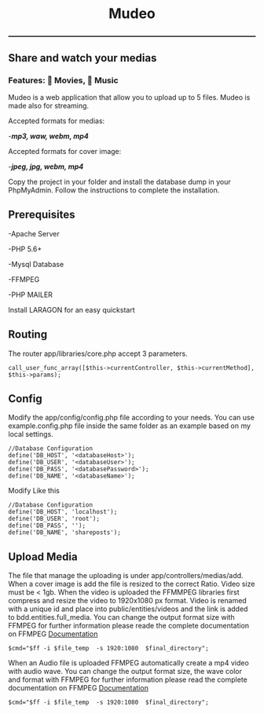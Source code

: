 # <center>Mudeo</center>  <hr style="border:1px solid gray"> </hr>
## Share and watch your medias
### Features:  🎥 Movies, 🎵 Music

Mudeo is a web application that allow you to upload up to 5 files. Mudeo is made also for streaming.

Accepted formats for medias:

-***mp3, waw, webm, mp4***

Accepted formats for cover image:

-***jpeg, jpg, webm, mp4***


Copy the project in your folder and install the database dump in your PhpMyAdmin. Follow the instructions to complete the installation.

## Prerequisites

-Apache Server

-PHP 5.6+

-Mysql Database

-FFMPEG

-PHP MAILER

Install LARAGON for an easy quickstart

## Routing
The router app/libraries/core.php accept 3 parameters.
```
call_user_func_array([$this->currentController, $this->currentMethod], $this->params);
```


## Config 
Modify the app/config/config.php file according to your needs. You can use example.config.php file inside the same folder as an example based on my local settings.
```
//Database Configuration
define('DB_HOST', '<databaseHost>');
define('DB_USER', '<databaseUser>');
define('DB_PASS', '<databasePassword>');
define('DB_NAME', '<databaseName>');
```
Modify Like this
```
//Database Configuration
define('DB_HOST', 'localhost');
define('DB_USER', 'root');
define('DB_PASS', '');
define('DB_NAME', 'shareposts');
```


## Upload Media
The file that manage the uploading is under app/controllers/medias/add. When a cover image is add the file is resized to the correct Ratio.
Video size must be < 1gb. When the video is uploaded the FFMMPEG libraries first compress and resize the video to 1920x1080 px format. Video is renamed with a unique id and place into public/entities/videos and the link is added to bdd.entities.full_media.
You can change the output format size with FFMPEG for further information please reade the complete documentation on FFMPEG <a href="https://ffmpeg.org/documentation.html">Documentation</a>
```
$cmd="$ff -i $file_temp  -s 1920:1080  $final_directory";
```
When an Audio file is uploaded FFMPEG automatically create a mp4 video with audio wave. You can change the output format size, the wave color and format with FFMPEG for further information please read the complete documentation on FFMPEG <a href="https://ffmpeg.org/documentation.html">Documentation</a>
```
$cmd="$ff -i $file_temp  -s 1920:1080  $final_directory";
```
